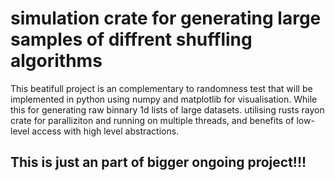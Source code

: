 # simulation crate for generating large samples of diffrent shuffling algorithms
This beatifull project is an complementary to randomness test that will be implemented in python using
numpy and matplotlib for visualisation. While this for generating raw binnary 1d lists of large datasets.
utilising rusts rayon crate for paralliziton and running on multiple threads, and benefits of low-level access 
with high level abstractions. 

## This is just an part of bigger ongoing project!!!
